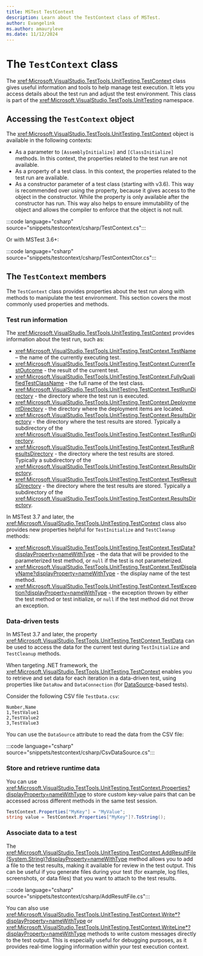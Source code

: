 ```yaml
---
title: MSTest TestContext
description: Learn about the TestContext class of MSTest.
author: Evangelink
ms.author: amauryleve
ms.date: 11/12/2024
---
```


# The `TestContext` class

The <xref:Microsoft.VisualStudio.TestTools.UnitTesting.TestContext> class gives useful information and tools to help manage test execution. It lets you access details about the test run and adjust the test environment. This class is part of the <xref:Microsoft.VisualStudio.TestTools.UnitTesting> namespace.

## Accessing the `TestContext` object

The <xref:Microsoft.VisualStudio.TestTools.UnitTesting.TestContext> object is available in the following contexts:

- As a parameter to `[AssemblyInitialize]` and `[ClassInitialize]` methods. In this context, the properties related to the test run are not available.
- As a property of a test class. In this context, the properties related to the test run are available.
- As a constructor parameter of a test class (starting with v3.6). This way is recommended over using the property, because it gives access to the object in the constructor. While the property is only available after the constructor has run. This way also helps to ensure immutability of the object and allows the compiler to enforce that the object is not null.

:::code language="csharp" source="snippets/testcontext/csharp/TestContext.cs":::

Or with MSTest 3.6+:

:::code language="csharp" source="snippets/testcontext/csharp/TestContextCtor.cs":::

## The `TestContext` members

The `TestContext` class provides properties about the test run along with methods to manipulate the test environment. This section covers the most commonly used properties and methods.

### Test run information

The <xref:Microsoft.VisualStudio.TestTools.UnitTesting.TestContext> provides information about the test run, such as:

- <xref:Microsoft.VisualStudio.TestTools.UnitTesting.TestContext.TestName> – the name of the currently executing test.
- <xref:Microsoft.VisualStudio.TestTools.UnitTesting.TestContext.CurrentTestOutcome> - the result of the current test.
- <xref:Microsoft.VisualStudio.TestTools.UnitTesting.TestContext.FullyQualifiedTestClassName> - the full name of the test class.
- <xref:Microsoft.VisualStudio.TestTools.UnitTesting.TestContext.TestRunDirectory> - the directory where the test run is executed.
- <xref:Microsoft.VisualStudio.TestTools.UnitTesting.TestContext.DeploymentDirectory> - the directory where the deployment items are located.
- <xref:Microsoft.VisualStudio.TestTools.UnitTesting.TestContext.ResultsDirectory> - the directory where the test results are stored.  Typically a subdirectory of the <xref:Microsoft.VisualStudio.TestTools.UnitTesting.TestContext.TestRunDirectory>.
- <xref:Microsoft.VisualStudio.TestTools.UnitTesting.TestContext.TestRunResultsDirectory> - the directory where the test results are stored. Typically a subdirectory of the <xref:Microsoft.VisualStudio.TestTools.UnitTesting.TestContext.ResultsDirectory>.
- <xref:Microsoft.VisualStudio.TestTools.UnitTesting.TestContext.TestResultsDirectory> - the directory where the test results are stored. Typically a subdirectory of the <xref:Microsoft.VisualStudio.TestTools.UnitTesting.TestContext.ResultsDirectory>.

In MSTest 3.7 and later, the <xref:Microsoft.VisualStudio.TestTools.UnitTesting.TestContext> class also provides new properties helpful for `TestInitialize` and `TestCleanup` methods:

- <xref:Microsoft.VisualStudio.TestTools.UnitTesting.TestContext.TestData?displayProperty=nameWithType> - the data that will be provided to the parameterized test method, or `null` if the test is not parameterized.
- <xref:Microsoft.VisualStudio.TestTools.UnitTesting.TestContext.TestDisplayName?displayProperty=nameWithType> - the display name of the test method.
- <xref:Microsoft.VisualStudio.TestTools.UnitTesting.TestContext.TestException?displayProperty=nameWithType> - the exception thrown by either the test method or test initialize, or `null` if the test method did not throw an exception.

### Data-driven tests

In MSTest 3.7 and later, the property <xref:Microsoft.VisualStudio.TestTools.UnitTesting.TestContext.TestData> can be used to access the data for the current test during `TestInitialize` and `TestCleanup` methods.

When targeting .NET framework, the <xref:Microsoft.VisualStudio.TestTools.UnitTesting.TestContext> enables you to retrieve and set data for each iteration in a data-driven test, using properties like `DataRow` and `DataConnection` (for [DataSource](xref:Microsoft.VisualStudio.TestTools.UnitTesting.DataSourceAttribute)-based tests).

Consider the following CSV file `TestData.csv`:

```csv
Number,Name
1,TestValue1
2,TestValue2
3,TestValue3
```

You can use the `DataSource` attribute to read the data from the CSV file:

:::code language="csharp" source="snippets/testcontext/csharp/CsvDataSource.cs":::

### Store and retrieve runtime data

You can use <xref:Microsoft.VisualStudio.TestTools.UnitTesting.TestContext.Properties?displayProperty=nameWithType> to store custom key-value pairs that can be accessed across different methods in the same test session.

```csharp
TestContext.Properties["MyKey"] = "MyValue";
string value = TestContext.Properties["MyKey"]?.ToString();
```

### Associate data to a test

The <xref:Microsoft.VisualStudio.TestTools.UnitTesting.TestContext.AddResultFile(System.String)?displayProperty=nameWithType> method allows you to add a file to the test results, making it available for review in the test output. This can be useful if you generate files during your test (for example, log files, screenshots, or data files) that you want to attach to the test results.

:::code language="csharp" source="snippets/testcontext/csharp/AddResultFile.cs":::

You can also use <xref:Microsoft.VisualStudio.TestTools.UnitTesting.TestContext.Write*?displayProperty=nameWithType> or <xref:Microsoft.VisualStudio.TestTools.UnitTesting.TestContext.WriteLine*?displayProperty=nameWithType> methods to write custom messages directly to the test output. This is especially useful for debugging purposes, as it provides real-time logging information within your test execution context.
